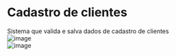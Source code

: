 # Cadastro de clientes
Sistema que valida e salva dados de cadastro de clientes
<br>
![image](https://user-images.githubusercontent.com/70721670/152559334-5affd2e8-e188-45d1-9c74-388c30557887.png)
<br>
![image](https://user-images.githubusercontent.com/70721670/152559413-9cc5d133-fd83-4a5e-8217-752977f57660.png)

